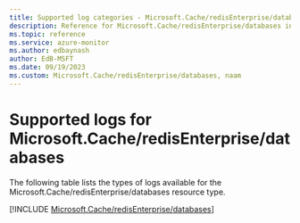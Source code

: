 ```yaml
---
title: Supported log categories - Microsoft.Cache/redisEnterprise/databases
description: Reference for Microsoft.Cache/redisEnterprise/databases in Azure Monitor Logs.
ms.topic: reference
ms.service: azure-monitor
ms.author: edbaynash
author: EdB-MSFT
ms.date: 09/19/2023
ms.custom: Microsoft.Cache/redisEnterprise/databases, naam
---
```





# Supported logs for Microsoft.Cache/redisEnterprise/databases  
The following table lists the types of logs available for the Microsoft.Cache/redisEnterprise/databases resource type.
  
  
[!INCLUDE [Microsoft.Cache/redisEnterprise/databases](./includes/Microsoft-Cache-redisEnterprise-databases-logs-include.md)]
  
